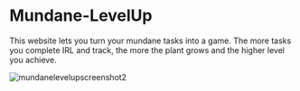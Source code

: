 # Mundane-LevelUp
 This website lets you turn your mundane tasks into a game. The more tasks you complete IRL and track, the more the plant grows and the higher level you achieve.

![mundanelevelupscreenshot2](https://user-images.githubusercontent.com/40808284/214971366-61fd7a4c-b5e3-4980-bc43-c4bc7155a7c7.JPG)
